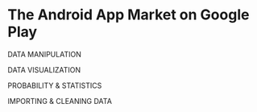 # The Android App Market on Google Play

DATA MANIPULATION

DATA VISUALIZATION

PROBABILITY & STATISTICS

IMPORTING & CLEANING DATA
